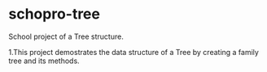 # schopro-tree
School project of a Tree structure.

1.This project demostrates the data structure of a Tree by creating a family tree and its methods.
